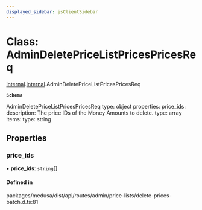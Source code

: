 ```yaml
---
displayed_sidebar: jsClientSidebar
---
```


# Class: AdminDeletePriceListPricesPricesReq

[internal](../modules/internal-8.md).[internal](../modules/internal-8.internal.md).AdminDeletePriceListPricesPricesReq

**`Schema`**

AdminDeletePriceListPricesPricesReq
type: object
properties:
  price_ids:
    description: The price IDs of the Money Amounts to delete.
    type: array
    items:
      type: string

## Properties

### price\_ids

• **price\_ids**: `string`[]

#### Defined in

packages/medusa/dist/api/routes/admin/price-lists/delete-prices-batch.d.ts:81
